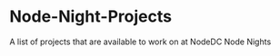 Node-Night-Projects
===================

A list of projects that are available to work on at NodeDC Node Nights
